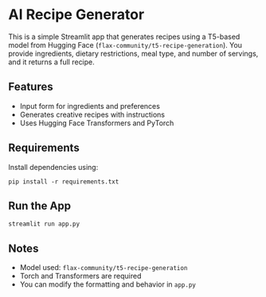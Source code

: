 # AI Recipe Generator

This is a simple Streamlit app that generates recipes using a T5-based model from Hugging Face (`flax-community/t5-recipe-generation`). You provide ingredients, dietary restrictions, meal type, and number of servings, and it returns a full recipe.

## Features
- Input form for ingredients and preferences
- Generates creative recipes with instructions
- Uses Hugging Face Transformers and PyTorch

## Requirements
Install dependencies using:

```
pip install -r requirements.txt
```

## Run the App

```
streamlit run app.py
```

## Notes
- Model used: `flax-community/t5-recipe-generation`
- Torch and Transformers are required
- You can modify the formatting and behavior in `app.py`

